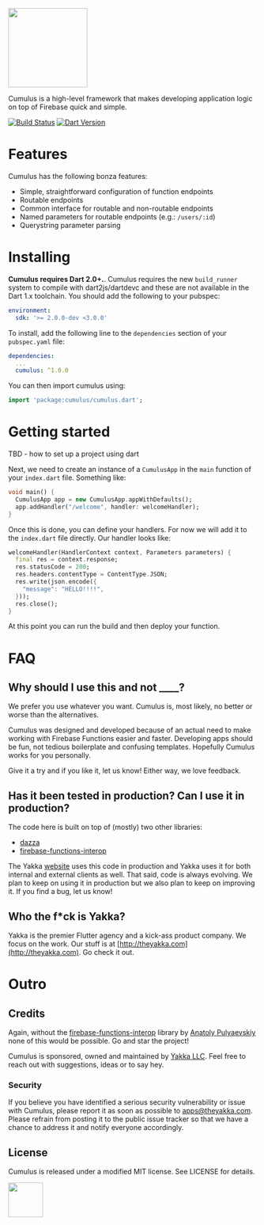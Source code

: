
<img src="https://storage.googleapis.com/product-logos/logo_cumulus.png" align="center" width="160">

Cumulus is a high-level framework that makes developing application logic on top of Firebase quick and simple.

[![Build Status](https://travis-ci.org/theyakka/cumulus.svg?branch=master)](https://travis-ci.org/theyakka/cumulus)
[![Dart Version](https://img.shields.io/badge/Dart-2.0+-lightgrey.svg)](https://dartlang.org/)

# Features
Cumulus has the following bonza features:
- Simple, straightforward configuration of function endpoints
- Routable endpoints
- Common interface for routable and non-routable endpoints
- Named parameters for routable endpoints (e.g.: `/users/:id`)
- Querystring parameter parsing

# Installing

**Cumulus requires Dart 2.0+.**. Cumulus requires the new `build_runner` system to compile with dart2js/dartdevc and these are not available in the Dart 1.x toolchain. You should add the following to your pubspec:
```yaml
environment:
  sdk: '>= 2.0.0-dev <3.0.0'
```

To install, add the following line to the `dependencies` section of your `pubspec.yaml` file:

```yaml
dependencies:
  ...
  cumulus: ^1.0.0
```

You can then import cumulus using:

```dart
import 'package:cumulus/cumulus.dart';
```

# Getting started

TBD - how to set up a project using dart

Next, we need to create an instance of a `CumulusApp` in the `main` function of your `index.dart` file. Something like:
```dart
void main() {
  CumulusApp app = new CumulusApp.appWithDefaults();
  app.addHandler("/welcome", handler: welcomeHandler);
}
```

Once this is done, you can define your handlers. For now we will add it to the `index.dart` file directly. Our handler looks like:
```dart
welcomeHandler(HandlerContext context, Parameters parameters) {
  final res = context.response;
  res.statusCode = 200;
  res.headers.contentType = ContentType.JSON;
  res.write(json.encode({
    "message": "HELLO!!!!",
  }));
  res.close();
}
```

At this point you can run the build and then deploy your function.

# FAQ

## Why should I use this and not ____?

We prefer you use whatever you want. Cumulus is, most likely, no better or worse than the alternatives.

Cumulus was designed and developed because of an actual need to make working with Firebase Functions easier and faster. Developing apps should be fun, not tedious boilerplate and confusing templates. Hopefully Cumulus works for you personally.

Give it a try and if you like it, let us know! Either way, we love feedback.

## Has it been tested in production? Can I use it in production?

The code here is built on top of (mostly) two other libraries: 
- [dazza](https://github.com/theyakka/dazza)
- [firebase-functions-interop](https://github.com/pulyaevskiy/firebase-functions-interop)

The Yakka [website](https://theyakka.com) uses this code in production and Yakka uses it for both internal and external clients as well. That said, code is always evolving. We plan to keep on using it in production but we also plan to keep on improving it. If you find a bug, let us know!

## Who the f*ck is Yakka?

Yakka is the premier Flutter agency and a kick-ass product company. We focus on the work. Our stuff is at [http://theyakka.com](http://theyakka.com). Go check it out.

# Outro

## Credits

Again, without the [firebase-functions-interop](https://github.com/pulyaevskiy/firebase-functions-interop) library by [Anatoly Pulyaevskiy](https://github.com/pulyaevskiy) none of this would be possible. Go and star the project!

Cumulus is sponsored, owned and maintained by [Yakka LLC](http://theyakka.com). Feel free to reach out with suggestions, ideas or to say hey.

### Security

If you believe you have identified a serious security vulnerability or issue with Cumulus, please report it as soon as possible to apps@theyakka.com. Please refrain from posting it to the public issue tracker so that we have a chance to address it and notify everyone accordingly.

## License

Cumulus is released under a modified MIT license. See LICENSE for details.

<img src="https://storage.googleapis.com/yakka-logos/logo_wordmark.png" align="center" width="70">
